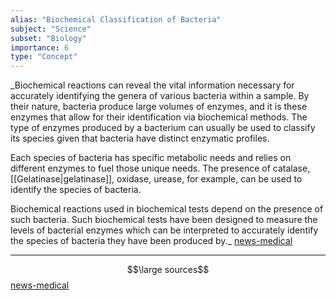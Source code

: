 ```yaml
---
alias: "Biochemical Classification of Bacteria"
subject: "Science"
subset: "Biology"
importance: 6
type: "Concept"
---
```


_Biochemical reactions can reveal the vital information necessary for accurately identifying the genera of various bacteria within a sample. By their nature, bacteria produce large volumes of enzymes, and it is these enzymes that allow for their identification via biochemical methods. The type of enzymes produced by a bacterium can usually be used to classify its species given that bacteria have distinct enzymatic profiles.

Each species of bacteria has specific metabolic needs and relies on different enzymes to fuel those unique needs. The presence of catalase, [[Gelatinase|gelatinase]], oxidase, urease, for example, can be used to identify the species of bacteria.

Biochemical reactions used in biochemical tests depend on the presence of such bacteria. Such biochemical tests have been designed to measure the levels of bacterial enzymes which can be interpreted to accurately identify the species of bacteria they have been produced by._ [news-medical](https://www.news-medical.net/life-sciences/Biochemical-Tests-for-Microbial-Identification.aspx#:~:text=By%20their%20nature%2C%20bacteria%20produce,bacteria%20have%20distinct%20enzymatic%20profiles.)

- - -
$$\large sources$$
[news-medical](https://www.news-medical.net/life-sciences/Biochemical-Tests-for-Microbial-Identification.aspx#:~:text=By%20their%20nature%2C%20bacteria%20produce,bacteria%20have%20distinct%20enzymatic%20profiles.)
